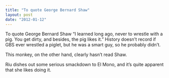 ```yaml
---
title: "To quote George Bernard Shaw"
layout: post
date: "2012-01-12"
---
```


To quote George Bernard Shaw “I learned long ago, never to wrestle with a pig. You get dirty, and besides, the pig likes it.” History doesn’t record if GBS ever wrestled a piglet, but he was a smart guy, so he probably didn’t.

This monkey, on the other hand, clearly hasn’t read Shaw.

Riu dishes out some serious smackdown to El Mono, and it’s quite apparent that she likes doing it.

